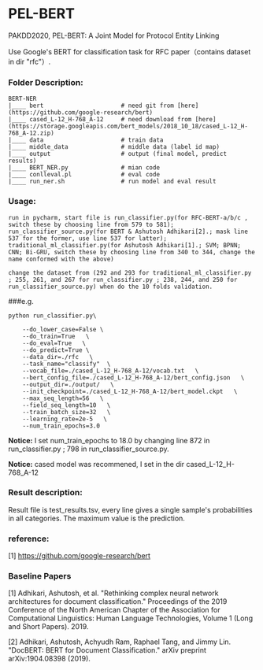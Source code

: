 # PEL-BERT  


PAKDD2020, PEL-BERT: A Joint Model for Protocol Entity Linking  

Use Google's BERT for classification task for RFC paper（contains dataset in dir "rfc"）.   


### Folder Description:
```
BERT-NER
|____ bert                      # need git from [here](https://github.com/google-research/bert)
|____ cased_L-12_H-768_A-12	    # need download from [here](https://storage.googleapis.com/bert_models/2018_10_18/cased_L-12_H-768_A-12.zip)
|____ data		                # train data
|____ middle_data	            # middle data (label id map)
|____ output			        # output (final model, predict results)
|____ BERT_NER.py		        # mian code
|____ conlleval.pl		        # eval code
|____ run_ner.sh    		    # run model and eval result

```


### Usage:
```
run in pycharm, start file is run_classifier.py(for RFC-BERT-a/b/c , switch these by choosing line from 579 to 581); run_classifier_source.py(for BERT & Ashutosh Adhikari[2].; mask line 537 for the former, use line 537 for latter); traditional_ml_classifier.py(for Ashutosh Adhikari[1].; SVM; BPNN; CNN; Bi-GRU, switch these by choosing line from 340 to 344, change the name conformed with the above)

change the dataset from (292 and 293 for traditional_ml_classifier.py ; 255, 261, and 267 for run_classifier.py ; 238, 244, and 250 for run_classifier_source.py) when do the 10 folds validation.
```

###e.g.
```
python run_classifier.py\
    
    --do_lower_case=False \
    --do_train=True   \
    --do_eval=True   \
    --do_predict=True \
    --data_dir=./rfc   \
    --task_name="classify"  \
    --vocab_file=./cased_L-12_H-768_A-12/vocab.txt   \
    --bert_config_file=./cased_L-12_H-768_A-12/bert_config.json   \
    --output_dir=./output/   \
    --init_checkpoint=./cased_L-12_H-768_A-12/bert_model.ckpt   \
    --max_seq_length=56   \
    --field_seq_length=10   \
    --train_batch_size=32   \
    --learning_rate=2e-5   \
    --num_train_epochs=3.0   

```
**Notice:** I set num_train_epochs to 18.0 by changing line 872 in run_classifier.py ; 798 in run_classifier_source.py.

**Notice:** cased model was recommened, I set in the dir cased_L-12_H-768_A-12

### Result description:
Result file is test_results.tsv, every line gives a single sample's probabilities in all categories. The maximum value is the prediction.

### reference:

[1] https://github.com/google-research/bert

### Baseline Papers

[1] Adhikari, Ashutosh, et al. "Rethinking complex neural network architectures for document classification." Proceedings of the 2019 Conference of the North American Chapter of the Association for Computational Linguistics: Human Language Technologies, Volume 1 (Long and Short Papers). 2019.

[2] Adhikari, Ashutosh, Achyudh Ram, Raphael Tang, and Jimmy Lin. "DocBERT: BERT for Document Classification." arXiv preprint arXiv:1904.08398 (2019).



